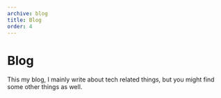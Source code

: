 ```yaml
---
archive: blog
title: Blog
order: 4
---
```


# Blog

This my blog, I mainly write about tech related things, but you might find some other things as well.
